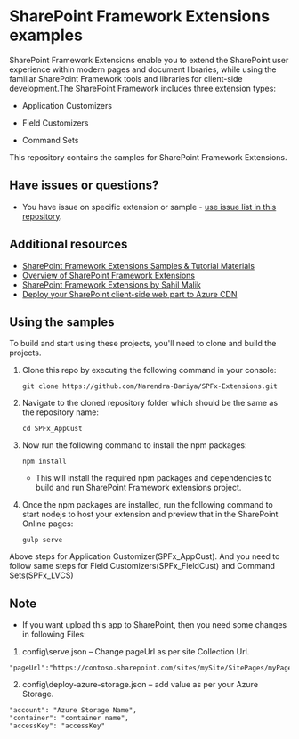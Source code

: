 # SharePoint Framework Extensions examples

SharePoint Framework Extensions enable you to extend the SharePoint user experience within modern pages and document libraries, while using the familiar SharePoint Framework tools and libraries for client-side development.The SharePoint Framework includes three extension types:

* Application Customizers

* Field Customizers

* Command Sets

This repository contains the samples for SharePoint Framework Extensions.


## Have issues or questions?
  - You have issue on specific extension or sample - [use issue list in this repository](https://github.com/Narendra-Bariya/SPFx-Extensions/issues).
  
## Additional resources 
   - [SharePoint Framework Extensions Samples & Tutorial Materials](https://github.com/SharePoint/sp-dev-fx-extensions#sharepoint-framework-extensions-samples--tutorial-materials)
   - [Overview of SharePoint Framework Extensions](https://docs.microsoft.com/en-us/sharepoint/dev/spfx/extensions/overview-extensions)
   - [SharePoint Framework Extensions by Sahil Malik](https://app.pluralsight.com/library/courses/sharepoint-framework-extensions/table-of-contents)
   - [Deploy your SharePoint client-side web part to Azure CDN](https://docs.microsoft.com/en-us/sharepoint/dev/spfx/web-parts/get-started/deploy-web-part-to-cdn)

## Using the samples

To build and start using these projects, you'll need to clone and build the projects.

1)  Clone this repo by executing the following command in your console:
    ```
    git clone https://github.com/Narendra-Bariya/SPFx-Extensions.git
   	```
2)	Navigate to the cloned repository folder which should be the same as the repository name:
    ```
    cd SPFx_AppCust
    ```
3)  Now run the following command to install the npm packages:
    ```
    npm install
	  ```
  	- This will install the required npm packages and dependencies to build and run SharePoint Framework extensions project.

4)  Once the npm packages are installed, run the following command to start nodejs to host your extension and preview that in the SharePoint Online pages:
  	```
    gulp serve
    ```
Above steps for Application Customizer(SPFx_AppCust). And you need to follow same steps for 
Field Customizers(SPFx_FieldCust) and Command Sets(SPFx_LVCS)

## Note

- If you want upload this app to SharePoint, then you need some changes in following Files:
1.	config\serve.json – Change pageUrl as per site Collection Url.
```
"pageUrl":"https://contoso.sharepoint.com/sites/mySite/SitePages/myPage.aspx"
```
2.	config\deploy-azure-storage.json – add value as per your Azure Storage.
```
"account": "Azure Storage Name",
"container": "container name",
"accessKey": "accessKey"
```
